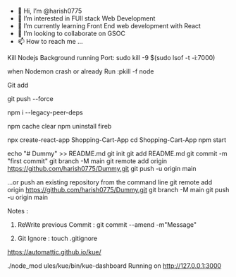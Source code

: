 - 👋 Hi, I’m @harish0775
- 👀 I’m interested in FUll stack Web Development
- 🌱 I’m currently learning Front End web development with React
- 💞️ I’m looking to collaborate on GSOC
- 📫 How to reach me ...



Kill Nodejs Background running Port:
                                      sudo kill -9 $(sudo lsof -t -i:7000)














<!---
harish0775/harish0775 is a ✨ special ✨ repository because its `README.md` (this file) appears on your GitHub profile.
You can click the Preview link to take a look at your changes.
--->

when Nodemon crash or already Run :pkill -f node

  Git add

git push --force

npm i --legacy-peer-deps

npm cache clear
npm uninstall fireb

npx create-react-app Shopping-Cart-App
cd Shopping-Cart-App
npm start


echo "# Dummy" >> README.md
git init
git add README.md
git commit -m "first commit"
git branch -M main
git remote add origin https://github.com/harish0775/Dummy.git
git push -u origin main

…or push an existing repository from the command line
git remote add origin https://github.com/harish0775/Dummy.git
git branch -M main
git push -u origin main






Notes :

1.  ReWrite previous Commit :   git commit --amend -m"Message"

2.  Git Ignore   : touch .gitignore

https://automattic.github.io/kue/

 ./node_mod
ules/kue/bin/kue-dashboard
Running on http://127.0.0.1:3000

